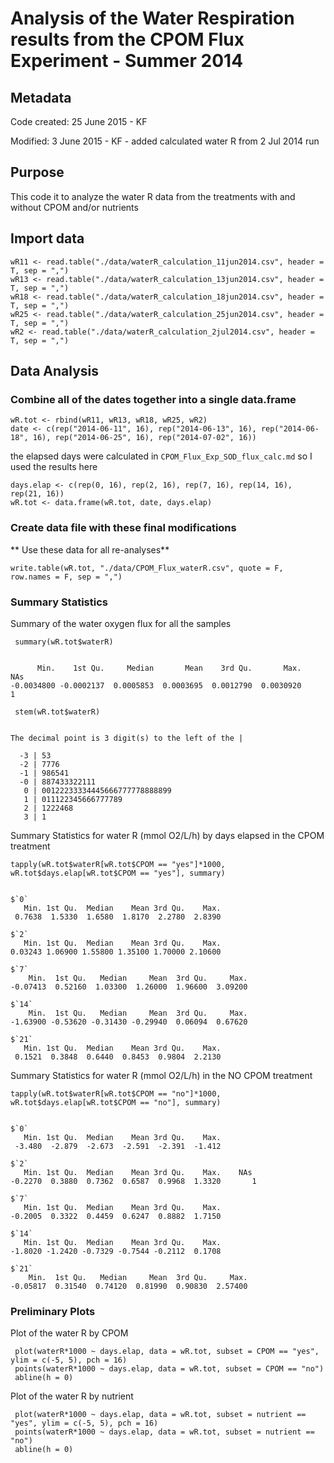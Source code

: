 # Analysis of the Water Respiration results from the CPOM Flux Experiment - Summer 2014

## Metadata

Code created: 25 June 2015 - KF

Modified: 3 June 2015 - KF - added calculated water R from 2 Jul 2014 run 

## Purpose

This code it to analyze the water R data from the treatments with and without CPOM and/or nutrients

## Import data

    wR11 <- read.table("./data/waterR_calculation_11jun2014.csv", header = T, sep = ",")
    wR13 <- read.table("./data/waterR_calculation_13jun2014.csv", header = T, sep = ",")
    wR18 <- read.table("./data/waterR_calculation_18jun2014.csv", header = T, sep = ",")
    wR25 <- read.table("./data/waterR_calculation_25jun2014.csv", header = T, sep = ",")
    wR2 <- read.table("./data/waterR_calculation_2jul2014.csv", header = T, sep = ",")


## Data Analysis

### Combine all of the dates together into a single data.frame

    wR.tot <- rbind(wR11, wR13, wR18, wR25, wR2)
    date <- c(rep("2014-06-11", 16), rep("2014-06-13", 16), rep("2014-06-18", 16), rep("2014-06-25", 16), rep("2014-07-02", 16))

the elapsed days were calculated in `CPOM_Flux_Exp_SOD_flux_calc.md` so I used the results here

    days.elap <- c(rep(0, 16), rep(2, 16), rep(7, 16), rep(14, 16), rep(21, 16))
    wR.tot <- data.frame(wR.tot, date, days.elap)

### Create data file with these final modifications
** Use these data for all re-analyses**
  
    write.table(wR.tot, "./data/CPOM_Flux_waterR.csv", quote = F, row.names = F, sep = ",")

### Summary Statistics

Summary of the water oxygen flux for all the samples 

     summary(wR.tot$waterR)

~~~~

      Min.    1st Qu.     Median       Mean    3rd Qu.       Max.       NAs 
-0.0034800 -0.0002137  0.0005853  0.0003695  0.0012790  0.0030920          1

~~~~

     stem(wR.tot$waterR)

~~~~
  
The decimal point is 3 digit(s) to the left of the |

  -3 | 53
  -2 | 7776
  -1 | 986541
  -0 | 887433322111
   0 | 00122233334445666777778888899
   1 | 011122345666777789
   2 | 1222468
   3 | 1

~~~~

Summary Statistics for water R (mmol O2/L/h) by days elapsed in the CPOM treatment
  
    tapply(wR.tot$waterR[wR.tot$CPOM == "yes"]*1000, wR.tot$days.elap[wR.tot$CPOM == "yes"], summary)

~~~~
  
$`0`
   Min. 1st Qu.  Median    Mean 3rd Qu.    Max. 
 0.7638  1.5330  1.6580  1.8170  2.2780  2.8390 

$`2`
   Min. 1st Qu.  Median    Mean 3rd Qu.    Max. 
0.03243 1.06900 1.55800 1.35100 1.70000 2.10600 

$`7`
    Min.  1st Qu.   Median     Mean  3rd Qu.     Max. 
-0.07413  0.52160  1.03300  1.26000  1.96600  3.09200 

$`14`
    Min.  1st Qu.   Median     Mean  3rd Qu.     Max. 
-1.63900 -0.53620 -0.31430 -0.29940  0.06094  0.67620 

$`21`
   Min. 1st Qu.  Median    Mean 3rd Qu.    Max. 
 0.1521  0.3848  0.6440  0.8453  0.9804  2.2130 

~~~~
  
Summary Statistics for water R (mmol O2/L/h) in the NO CPOM treatment

    tapply(wR.tot$waterR[wR.tot$CPOM == "no"]*1000, wR.tot$days.elap[wR.tot$CPOM == "no"], summary)

~~~~

$`0`
   Min. 1st Qu.  Median    Mean 3rd Qu.    Max. 
 -3.480  -2.879  -2.673  -2.591  -2.391  -1.412 

$`2`
   Min. 1st Qu.  Median    Mean 3rd Qu.    Max.    NAs 
-0.2270  0.3880  0.7362  0.6587  0.9968  1.3320       1 

$`7`
   Min. 1st Qu.  Median    Mean 3rd Qu.    Max. 
-0.2005  0.3322  0.4459  0.6247  0.8882  1.7150 

$`14`
   Min. 1st Qu.  Median    Mean 3rd Qu.    Max. 
-1.8020 -1.2420 -0.7329 -0.7544 -0.2112  0.1708 

$`21`
    Min.  1st Qu.   Median     Mean  3rd Qu.     Max. 
-0.05817  0.31540  0.74120  0.81990  0.90830  2.57400 

~~~~
  

### Preliminary Plots

Plot of the water R by CPOM

     plot(waterR*1000 ~ days.elap, data = wR.tot, subset = CPOM == "yes", ylim = c(-5, 5), pch = 16)
     points(waterR*1000 ~ days.elap, data = wR.tot, subset = CPOM == "no")
     abline(h = 0)

Plot of the water R by nutrient

     plot(waterR*1000 ~ days.elap, data = wR.tot, subset = nutrient == "yes", ylim = c(-5, 5), pch = 16)
     points(waterR*1000 ~ days.elap, data = wR.tot, subset = nutrient == "no")
     abline(h = 0)
